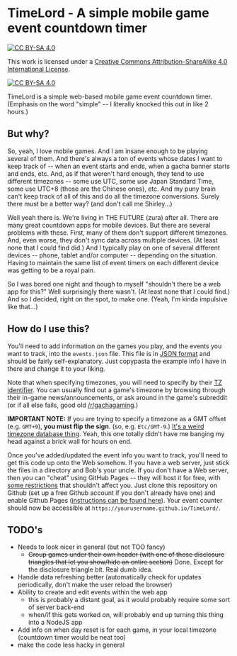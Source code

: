 # TimeLord - A simple mobile game event countdown timer

[![CC BY-SA 4.0][cc-by-sa-shield]][cc-by-sa]

This work is licensed under a
[Creative Commons Attribution-ShareAlike 4.0 International License][cc-by-sa].

[![CC BY-SA 4.0][cc-by-sa-image]][cc-by-sa]

[cc-by-sa]: http://creativecommons.org/licenses/by-sa/4.0/
[cc-by-sa-image]: https://licensebuttons.net/l/by-sa/4.0/88x31.png
[cc-by-sa-shield]: https://img.shields.io/badge/License-CC%20BY--SA%204.0-lightgrey.svg

TimeLord is a simple web-based mobile game event countdown timer. (Emphasis on the word "simple" -- I
literally knocked this out in like 2 hours.)

## But why?

So, yeah, I love mobile games. And I am insane enough to be playing several of them. And there's always a ton of
events whose dates I want to keep track of -- when an event starts and ends, when a gacha banner starts and ends,
etc. And, as if that weren't hard enough, they tend to use different timezones -- some use UTC, some use Japan
Standard Time, some use UTC+8 (those are the Chinese ones), etc. And my puny brain can't keep track of all of this
and do all the timezone conversions. Surely there must be a better way? (and don't call me Shirley...)

Well yeah there is. We're living in THE FUTURE (zura) after all. There are many great countdown apps for mobile
devices. But there are several problems with these. First, many of them don't support different timezones. And,
even worse, they don't sync data across multiple devices. (At least none that I could find did.) And I typically
play on one of several different devices -- phone, tablet and/or computer -- depending on the situation. Having to
maintain the same list of event timers on each different device was getting to be a royal pain.

So I was bored one night and though to myself "shouldn't there be a web app for this?" Well surprisingly there
wasn't. (At least none that I could find.) And so I decided, right on the spot, to make one. (Yeah, I'm kinda
impulsive like that...)

## How do I use this?

You'll need to add information on the games you play, and the events you want to track, into the `events.json`
file. This file is in [JSON format](https://en.wikipedia.org/wiki/JSON) and should be fairly self-explanatory.
Just copypasta the example info I have in there and change it to your liking.

Note that when specifying timezones, you will need to specify by their [TZ identifier](https://www.ibm.com/docs/en/cloudpakw3700/2.3.0.0?topic=SS6PD2_2.3.0/doc/psapsys_restapi/time_zone_list.htm). You can usually find out a game's
timezone by browsing through their in-game news/announcements, or ask around in the game's subreddit (or if all
else fails, good old [/r/gachagaming](https://www.reddit.com/r/gachagaming/).)

**IMPORTANT NOTE:** If you are trying to specify a timezone as a GMT offset (e.g. `GMT+9`),
**you must flip the sign**. (so, e.g. `Etc/GMT-9`.)
[It's a weird timezone database thing](https://stackoverflow.com/a/39781455).
Yeah, this one totally didn't have me banging my head against a brick wall for hours on end.

Once you've added/updated the event info you want to track, you'll need to get this code up onto the Web somehow.
If you have a web server, just stick the files in a directory and Bob's your uncle. If you don't have a Web server,
then you can "cheat" using GitHub Pages -- they will host it for free, with
[some restrictions](https://docs.github.com/en/pages/getting-started-with-github-pages/about-github-pages#limits-on-use-of-github-pages) that shouldn't affect you.
Just clone this repository on Github (set up a free Github account if you don't already have one) and enable
Github Pages ([instructions can be found here](https://docs.github.com/en/pages/getting-started-with-github-pages/about-github-pages)).
Your event counter should now be accessible at `https://yourusername.github.io/TimeLord/`.

## TODO's

- Needs to look nicer in general (but not TOO fancy)
  - ~~Group games under their own header (with one of those disclosure triangles that let you show/hide an entire section)~~  Done. Except for the disclosure triangle bit. Real dumb idea.
- Handle data refreshing better (automatically check for updates periodically, don't make the user reload the browser)
- Ability to create and edit events within the web app
  - this is probably a distant goal, as it would probably require some sort of server back-end
  - when/if this gets worked on, will probably end up turning this thing into a NodeJS app
- Add info on when day reset is for each game, in your local timezone (countdown timer would be neat too)
- make the code less hacky in general
